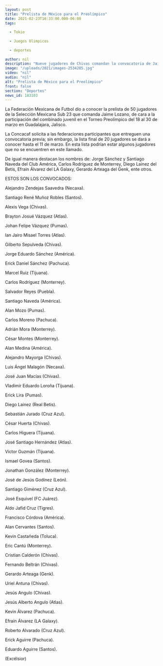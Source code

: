 ```yaml
---
layout: post
title: "Prelista de México para el Preolímpico"
date: 2021-02-23T16:33:00.000-06:00
tags:
  
  - Tokio
  
  - Juegos Olimpicos
  
  - deportes
  
author: nil
description: "Nueve jugadores de Chivas comandan la convocatoria de Jaime Lozano, incluido Alexis Vega. Efraín Álvarez del Galaxy es llamado"
image: "/uploads/2021/images-2534285.jpg"
video: "nil"
audio: "nil"
alt: "Prelista de México para el Preolímpico"
front: false
section: "Deportes"
news_id: 183103
---
```


La Federación Mexicana de Futbol dio a conocer la prelista de 50 jugadores de la Selección Mexicana Sub 23 que comanda Jaime Lozano, de cara a la participación del combinado juvenil en el Torneo Preolímpico del 18 al 30 de marzo en Guadalajara, Jalisco.

La Concacaf solicita a las federaciones participantes que entreguen una convocatoria previa; sin embargo, la lista final de 20 jugadores se dará a conocer hasta el 11 de marzo. En esta lista podrían estar algunos jugadores que no se encuentren en este llamado.

De igual manera destacan los nombres de: Jorge Sánchez y Santiago Naveda del Club América, Carlos Rodríguez de Monterrey, Diego Lainez del Betis, Efrain Álvarez del LA Galaxy, Gerardo Arteaga del Genk, ente otros.

ESTOS SON LOS CONVOCADOS:

Alejandro Zendejas Saavedra (Necaxa).

Santiago René Muñoz Robles (Santos).

Alexis Vega (Chivas).

Brayton Josué Vázquez (Atlas).

Johan Felipe Vázquez (Pumas).

Ian Jairo Misael Torres (Atlas).

Gilberto Sepulveda (Chivas).

Jorge Eduardo Sánchez (América).

Erick Daniel Sánchez (Pachuca).

Marcel Ruiz (Tijuana).

Carlos Rodríguez (Monterrey).

Salvador Reyes (Puebla).

Santiago Naveda (América).

Alan Mozo (Pumas).

Carlos Moreno (Pachuca).

Adrián Mora (Monterrey).

César Montes (Monterrey).

Alan Medina (América).

Alejandro Mayorga (Chivas).

Luis Ángel Malagón (Necaxa).

José Juan Macías (Chivas).

Vladimir Eduardo Loroña (Tijuana).

Erick Lira (Pumas).

Diego Lainez (Real Betis).

Sebastián Jurado (Cruz Azul).

César Huerta (Chivas).

Carlos Higuera (Tijuana).

José Santiago Hernández (Atlas).

Víctor Guzmán (Tijuana).

Ismael Govea (Santos).

Jonathan González (Monterrey).

José de Jesús Godínez (León).

Santiago Giménez (Cruz Azul).

José Esquivel (FC Juárez).

Aldo Jafid Cruz (Tigres).

Francisco Córdova (América).

Alan Cervantes (Santos).

Kevin Castañeda (Toluca).

Eric Cantú (Monterrey).

Cristian Calderón (Chivas).

Fernando Beltrán (Chivas).

Gerardo Arteaga (Genk).

Uriel Antuna (Chivas).

Jesús Angulo (Chivas).

Jesús Alberto Angulo (Atlas).

Kevin Álvarez (Pachuca).

Efraín Álvarez (LA Galaxy).

Roberto Alvarado (Cruz Azul).

Erick Aguirre (Pachuca).

Eduardo Aguirre (Santos).

(Excélsior)